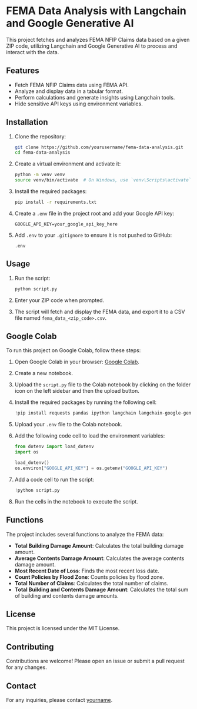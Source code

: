 # FEMA Data Analysis with Langchain and Google Generative AI

This project fetches and analyzes FEMA NFIP Claims data based on a given ZIP code, utilizing Langchain and Google Generative AI to process and interact with the data.

## Features

- Fetch FEMA NFIP Claims data using FEMA API.
- Analyze and display data in a tabular format.
- Perform calculations and generate insights using Langchain tools.
- Hide sensitive API keys using environment variables.

## Installation

1. Clone the repository:

    ```sh
    git clone https://github.com/yourusername/fema-data-analysis.git
    cd fema-data-analysis
    ```

2. Create a virtual environment and activate it:

    ```sh
    python -m venv venv
    source venv/bin/activate  # On Windows, use `venv\Scripts\activate`
    ```

3. Install the required packages:

    ```sh
    pip install -r requirements.txt
    ```

4. Create a `.env` file in the project root and add your Google API key:

    ```plaintext
    GOOGLE_API_KEY=your_google_api_key_here
    ```

5. Add `.env` to your `.gitignore` to ensure it is not pushed to GitHub:

    ```plaintext
    .env
    ```

## Usage

1. Run the script:

    ```sh
    python script.py
    ```

2. Enter your ZIP code when prompted.

3. The script will fetch and display the FEMA data, and export it to a CSV file named `fema_data_<zip_code>.csv`.

## Google Colab

To run this project on Google Colab, follow these steps:

1. Open Google Colab in your browser: [Google Colab](https://colab.research.google.com/).

2. Create a new notebook.

3. Upload the `script.py` file to the Colab notebook by clicking on the folder icon on the left sidebar and then the upload button.

4. Install the required packages by running the following cell:

    ```python
    !pip install requests pandas ipython langchain langchain-google-genai python-dotenv
    ```

5. Upload your `.env` file to the Colab notebook.

6. Add the following code cell to load the environment variables:

    ```python
    from dotenv import load_dotenv
    import os

    load_dotenv()
    os.environ["GOOGLE_API_KEY"] = os.getenv("GOOGLE_API_KEY")
    ```

7. Add a code cell to run the script:

    ```python
    !python script.py
    ```

8. Run the cells in the notebook to execute the script.

## Functions

The project includes several functions to analyze the FEMA data:

- **Total Building Damage Amount**: Calculates the total building damage amount.
- **Average Contents Damage Amount**: Calculates the average contents damage amount.
- **Most Recent Date of Loss**: Finds the most recent loss date.
- **Count Policies by Flood Zone**: Counts policies by flood zone.
- **Total Number of Claims**: Calculates the total number of claims.
- **Total Building and Contents Damage Amount**: Calculates the total sum of building and contents damage amounts.

## License

This project is licensed under the MIT License.

## Contributing

Contributions are welcome! Please open an issue or submit a pull request for any changes.

## Contact

For any inquiries, please contact [yourname](mailto:youremail@example.com).

